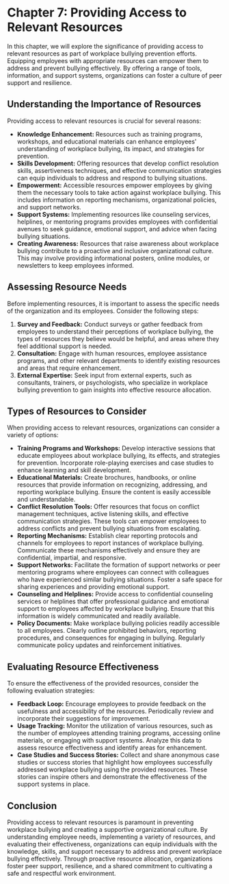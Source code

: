 Chapter 7: Providing Access to Relevant Resources
=================================================

In this chapter, we will explore the significance of providing access to relevant resources as part of workplace bullying prevention efforts. Equipping employees with appropriate resources can empower them to address and prevent bullying effectively. By offering a range of tools, information, and support systems, organizations can foster a culture of peer support and resilience.

Understanding the Importance of Resources
-----------------------------------------

Providing access to relevant resources is crucial for several reasons:

* **Knowledge Enhancement:** Resources such as training programs, workshops, and educational materials can enhance employees' understanding of workplace bullying, its impact, and strategies for prevention.
* **Skills Development:** Offering resources that develop conflict resolution skills, assertiveness techniques, and effective communication strategies can equip individuals to address and respond to bullying situations.
* **Empowerment:** Accessible resources empower employees by giving them the necessary tools to take action against workplace bullying. This includes information on reporting mechanisms, organizational policies, and support networks.
* **Support Systems:** Implementing resources like counseling services, helplines, or mentoring programs provides employees with confidential avenues to seek guidance, emotional support, and advice when facing bullying situations.
* **Creating Awareness:** Resources that raise awareness about workplace bullying contribute to a proactive and inclusive organizational culture. This may involve providing informational posters, online modules, or newsletters to keep employees informed.

Assessing Resource Needs
------------------------

Before implementing resources, it is important to assess the specific needs of the organization and its employees. Consider the following steps:

1. **Survey and Feedback:** Conduct surveys or gather feedback from employees to understand their perceptions of workplace bullying, the types of resources they believe would be helpful, and areas where they feel additional support is needed.
2. **Consultation:** Engage with human resources, employee assistance programs, and other relevant departments to identify existing resources and areas that require enhancement.
3. **External Expertise:** Seek input from external experts, such as consultants, trainers, or psychologists, who specialize in workplace bullying prevention to gain insights into effective resource allocation.

Types of Resources to Consider
------------------------------

When providing access to relevant resources, organizations can consider a variety of options:

* **Training Programs and Workshops:** Develop interactive sessions that educate employees about workplace bullying, its effects, and strategies for prevention. Incorporate role-playing exercises and case studies to enhance learning and skill development.
* **Educational Materials:** Create brochures, handbooks, or online resources that provide information on recognizing, addressing, and reporting workplace bullying. Ensure the content is easily accessible and understandable.
* **Conflict Resolution Tools:** Offer resources that focus on conflict management techniques, active listening skills, and effective communication strategies. These tools can empower employees to address conflicts and prevent bullying situations from escalating.
* **Reporting Mechanisms:** Establish clear reporting protocols and channels for employees to report instances of workplace bullying. Communicate these mechanisms effectively and ensure they are confidential, impartial, and responsive.
* **Support Networks:** Facilitate the formation of support networks or peer mentoring programs where employees can connect with colleagues who have experienced similar bullying situations. Foster a safe space for sharing experiences and providing emotional support.
* **Counseling and Helplines:** Provide access to confidential counseling services or helplines that offer professional guidance and emotional support to employees affected by workplace bullying. Ensure that this information is widely communicated and readily available.
* **Policy Documents:** Make workplace bullying policies readily accessible to all employees. Clearly outline prohibited behaviors, reporting procedures, and consequences for engaging in bullying. Regularly communicate policy updates and reinforcement initiatives.

Evaluating Resource Effectiveness
---------------------------------

To ensure the effectiveness of the provided resources, consider the following evaluation strategies:

* **Feedback Loop:** Encourage employees to provide feedback on the usefulness and accessibility of the resources. Periodically review and incorporate their suggestions for improvement.
* **Usage Tracking:** Monitor the utilization of various resources, such as the number of employees attending training programs, accessing online materials, or engaging with support systems. Analyze this data to assess resource effectiveness and identify areas for enhancement.
* **Case Studies and Success Stories:** Collect and share anonymous case studies or success stories that highlight how employees successfully addressed workplace bullying using the provided resources. These stories can inspire others and demonstrate the effectiveness of the support systems in place.

Conclusion
----------

Providing access to relevant resources is paramount in preventing workplace bullying and creating a supportive organizational culture. By understanding employee needs, implementing a variety of resources, and evaluating their effectiveness, organizations can equip individuals with the knowledge, skills, and support necessary to address and prevent workplace bullying effectively. Through proactive resource allocation, organizations foster peer support, resilience, and a shared commitment to cultivating a safe and respectful work environment.
